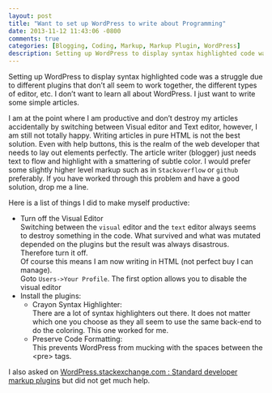 ```yaml
---
layout: post
title: "Want to set up WordPress to write about Programming"
date: 2013-11-12 11:43:06 -0800
comments: true
categories: [Blogging, Coding, Markup, Markup Plugin, WordPress]
description: Setting up WordPress to display syntax highlighted code was a struggle due to different plugins that don’t all seem to work together, the different types of editor, etc. I don’t want to learn all about WordPress. I just want to write some simple articles.
---
```


Setting up WordPress to display syntax highlighted code was a struggle due to different plugins that don’t all seem to work together, the different types of editor, etc. I don’t want to learn all about WordPress. I just want to write some simple articles.

I am at the point where I am productive and don’t destroy my articles accidentally by switching between Visual editor and Text editor, however, I am still not totally happy. Writing articles in pure HTML is not the best solution. Even with help buttons, this is the realm of the web developer that needs to lay out elements perfectly. The article writer (blogger) just needs text to flow and highlight with a smattering of subtle color. I would prefer some slightly higher level markup such as in `Stackoverflow` or `github` preferably. If you have worked through this problem and have a good solution, drop me a line.

Here is a list of things I did to make myself productive:

* Turn off the Visual Editor   
    Switching between the `visual` editor and the `text` editor always seems to destroy something in the code. What survived and what was mutated depended on the plugins but the result was always disastrous. Therefore turn it off.   
    Of course this means I am now writing in HTML (not perfect buy I can manage).   
    Goto `Users->Your Profile`. The first option allows you to disable the visual editor
* Install the plugins:
    + Crayon Syntax Highlighter:    
    There are a lot of syntax highlighters out there. It does not matter which one you choose as they all seem to use the same back-end to do the coloring. This one worked for me.
    + Preserve Code Formatting:   
    This prevents WordPress from mucking with the spaces between the &lt;pre&gt; tags. 

I also asked on [WordPress.stackexchange.com : Standard developer markup plugins](http://wordpress.stackexchange.com/questions/123040/standard-developer-markup-plugins) but did not get much help.

